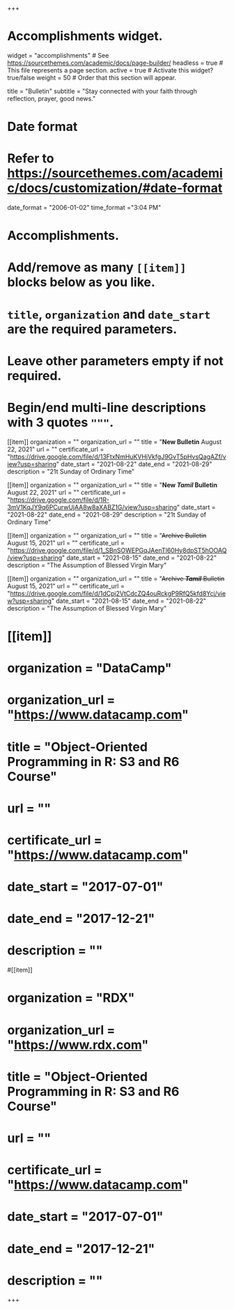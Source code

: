 +++
# Accomplishments widget.
widget = "accomplishments"  # See https://sourcethemes.com/academic/docs/page-builder/
headless = true  # This file represents a page section.
active = true  # Activate this widget? true/false
weight = 50  # Order that this section will appear.

title = "Bulletin"
subtitle = "Stay connected with your faith through reflection, prayer, good news."

# Date format
#   Refer to https://sourcethemes.com/academic/docs/customization/#date-format
date_format = "2006-01-02"
time_format ="3:04 PM"

# Accomplishments.
#   Add/remove as many `[[item]]` blocks below as you like.
#   `title`, `organization` and `date_start` are the required parameters.
#   Leave other parameters empty if not required.
#   Begin/end multi-line descriptions with 3 quotes `"""`.

[[item]]
  organization = ""
  organization_url = ""
  title = "**New Bulletin** August 22, 2021"
  url = ""
  certificate_url = "https://drive.google.com/file/d/13FtxNmHuKVHjVkfgJ9GvT5pHvsQagAZf/view?usp=sharing"
  date_start = "2021-08-22"
  date_end = "2021-08-29"
  description = "21t Sunday of Ordinary Time"

[[item]]
  organization = ""
  organization_url = ""
  title = "**New ___Tamil___ Bulletin** August 22, 2021"
  url = ""
  certificate_url = "https://drive.google.com/file/d/1R-3mV1KqJY9q6PCurwUjAA8w8aXABZ1G/view?usp=sharing"
  date_start = "2021-08-22"
  date_end = "2021-08-29"
  description = "21t Sunday of Ordinary Time"
  
[[item]]
  organization = ""
  organization_url = ""
  title = "~~Archive Bulletin~~ August 15, 2021"
  url = ""
  certificate_url = "https://drive.google.com/file/d/1_SBnSOWEPGqJAenTl60Hy8dpST5hOOAQ/view?usp=sharing"
  date_start = "2021-08-15"
  date_end = "2021-08-22"
  description = "The Assumption of Blessed Virgin Mary"

[[item]]
  organization = ""
  organization_url = ""
  title = "~~Archive ___Tamil___ Bulletin~~ August 15, 2021"
  url = ""
  certificate_url = "https://drive.google.com/file/d/1dCpj2VtCdcZQ4ouRckgP9RfQ5kfd8Ycj/view?usp=sharing"
  date_start = "2021-08-15"
  date_end = "2021-08-22"
  description = "The Assumption of Blessed Virgin Mary"



# [[item]]
#  organization = "DataCamp"
#  organization_url = "https://www.datacamp.com"
#  title = "Object-Oriented Programming in R: S3 and R6 Course"
#  url = ""
#  certificate_url = "https://www.datacamp.com"
#  date_start = "2017-07-01"
#  date_end = "2017-12-21"
#  description = ""

#[[item]]
#  organization = "RDX"
#  organization_url = "https://www.rdx.com"
#  title = "Object-Oriented Programming in R: S3 and R6 Course"
#  url = ""
#  certificate_url = "https://www.datacamp.com"
#  date_start = "2017-07-01"
#  date_end = "2017-12-21"
#  description = ""

+++
